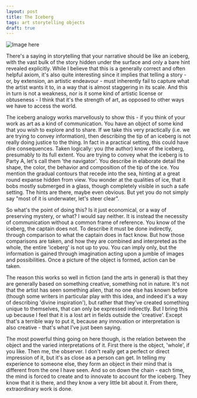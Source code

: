```yaml
---
layout: post
title: The Iceberg
tags: art storytelling objects
draft: true
---
```


![Image here](https://upload.wikimedia.org/wikipedia/commons/4/46/Victor_Bay_(Arctic_Bay,_Nunavut)_banner_Iceberg.jpg "Watch out.")

There's a saying in storytelling that your narrative should be like an iceberg, with the vast bulk of the story hidden under the surface and only a bare hint revealed explicitly.  While I believe that this is a generally correct and often helpful axiom, it's also quite interesting since it implies that telling a story - or, by extension, an artistic endeavour - must inherently fail to capture what the artist wants it to, in a way that is almost staggering in its scale.  And this in turn is not a weakness, nor is it some kind of artistic license or obtuseness - I think that it's the strength of art, as opposed to other ways we have to access the world.

The iceberg analogy works marvellously to show this - if you think of your work as art as a kind of communication.  You have an object of some kind that you wish to explore and to share.  If we take this very practically (i.e. we are trying to convey information), then describing the tip of an iceberg is not really doing justice to the thing.  In fact in a practical setting, this could have dire consequences.  Taken logically: you (the author) know of the iceberg, presumably to its full extent.  You are trying to convey what the iceberg is to Party A, let's call them 'the navigator'.  You describe in elaborate detail the shape, the color, the behavior and composition of the tip of the ice.  You mention the gradual contours that recede into the sea, hinting at a great round expanse hidden from view.  You wonder at the qualities of ice, that it bobs mostly submerged in a glass, though completely visible in such a safe setting.  The hints are there, maybe even obvious.  But yet you do not simply say "most of it is underwater, let's steer clear".

So what's the point of doing this?  Is it just economical, or a way of preserving mystery, or what?  I would say neither.  It is instead the necessity of communication without a common frame of reference.  You know of the iceberg, the captain does not.  To describe it must be done indirectly, through comparison to what the captain does in fact know.  But how those comparisons are taken, and how they are combined and interpreted as the whole, the entire 'iceberg' is not up to you.  You can imply only, but the information is gained through imagination acting upon a jumble of images and possibilities.  Once a picture of the object is formed, action can be taken.

The reason this works so well in fiction (and the arts in general) is that they are generally based on something creative, something not in nature.  It's not that the artist has seen something alien, that no one else has known before (though some writers in particular play with this idea, and indeed it's a way of describing 'divine inspiration'), but rather that they've created something unique to themselves, that can only be expressed indirectly.  But I bring this up because I feel that it is a lost art in fields outside the 'creative'.  Except that's a terrible way to put it, because any innovation or interpretation is also creative - that's what I've just been saying.

The most powerful thing going on here though, is the relation between the object and the varied interpretations of it.  First there is the object, 'whole', if you like.  Then me, the observer.  I don't really get a perfect or direct impression of it, but it's as close as a person can get.  In telling my experience to someone else, they form an object in their mind that is different from the one I have seen.  And so on down the chain - each time, the mind is forced to create and to innovate to account for the iceberg.  They know that it is there, and they know a very little bit about it.  From there, extraordinary work is done.
